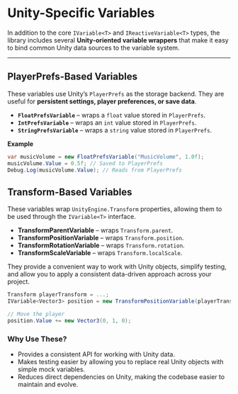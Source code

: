 # Unity-Specific Variables

In addition to the core `IVariable<T>` and `IReactiveVariable<T>` types, the library includes several **Unity-oriented variable wrappers** that make it easy to bind common Unity data sources to the variable system.

---

## PlayerPrefs-Based Variables

These variables use Unity’s `PlayerPrefs` as the storage backend. They are useful for **persistent settings, player preferences, or save data**.

- **`FloatPrefsVariable`** – wraps a `float` value stored in `PlayerPrefs`.
- **`IntPrefsVariable`** – wraps an `int` value stored in `PlayerPrefs`.
- **`StringPrefsVariable`** – wraps a `string` value stored in `PlayerPrefs`.

**Example**
```csharp
var musicVolume = new FloatPrefsVariable("MusicVolume", 1.0f);
musicVolume.Value = 0.5f; // Saved to PlayerPrefs
Debug.Log(musicVolume.Value); // Reads from PlayerPrefs
```

## Transform-Based Variables

These variables wrap `UnityEngine.Transform` properties, allowing them to be used through the `IVariable<T>` interface.

- **TransformParentVariable** – wraps `Transform.parent`.
- **TransformPositionVariable** – wraps `Transform.position`.
- **TransformRotationVariable** – wraps `Transform.rotation`.
- **TransformScaleVariable** – wraps `Transform.localScale`.

They provide a convenient way to work with Unity objects, simplify testing, and allow you to apply a consistent data-driven approach across your project.

```csharp
Transform playerTransform = ...;
IVariable<Vector3> position = new TransformPositionVariable(playerTransform);

// Move the player
position.Value += new Vector3(0, 1, 0);
```

### Why Use These?
- Provides a consistent API for working with Unity data.
- Makes testing easier by allowing you to replace real Unity objects with simple mock variables.
- Reduces direct dependencies on Unity, making the codebase easier to maintain and evolve.  
